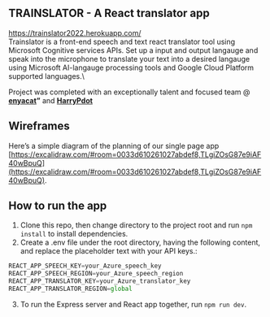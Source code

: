 ## **TRAINSLATOR - A React translator app**
https://trainslator2022.herokuapp.com/ \
Trainslator is a front-end speech and text react translator tool using Microsoft Cognitive services APIs. Set up a input and output langauge and speak into the microphone to translate your text into a desired langauge using Microsoft AI-langauge processing tools and Google Cloud Platform supported languages.\

Project was completed with an exceptionally talent and focused team @ **[enyacat](https://github.com/enyacat)”** and **[HarryPdot](https://github.com/HarryPdot)**
## **Wireframes**

Here’s a simple diagram of the planning of our single page app [https://excalidraw.com/#room=0033d610261027abdef8,TLgiZOsG87e9iAF40wBpuQ](https://excalidraw.com/#room=0033d610261027abdef8,TLgiZOsG87e9iAF40wBpuQ).

## **How to run the app**

1. Clone this repo, then change directory to the project root and run `npm install` to install dependencies.
2. Create a .env file under the root directory, having the following content, and replace the placeholder text with your API keys.:

```jsx
REACT_APP_SPEECH_KEY=your_Azure_speech_key
REACT_APP_SPEECH_REGION=your_Azure_speech_region
REACT_APP_TRANSLATOR_KEY=your_Azure_translator_key
REACT_APP_TRANSLATOR_REGION=global
```

3. To run the Express server and React app together, run `npm run dev`.